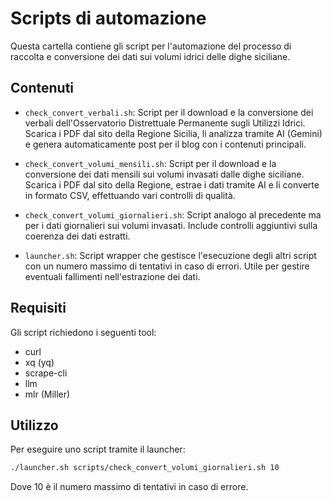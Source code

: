 # Scripts di automazione

Questa cartella contiene gli script per l'automazione del processo di raccolta e conversione dei dati sui volumi idrici delle dighe siciliane.

## Contenuti

- `check_convert_verbali.sh`: Script per il download e la conversione dei verbali dell'Osservatorio Distrettuale Permanente sugli Utilizzi Idrici. Scarica i PDF dal sito della Regione Sicilia, li analizza tramite AI (Gemini) e genera automaticamente post per il blog con i contenuti principali.

- `check_convert_volumi_mensili.sh`: Script per il download e la conversione dei dati mensili sui volumi invasati dalle dighe siciliane. Scarica i PDF dal sito della Regione, estrae i dati tramite AI e li converte in formato CSV, effettuando vari controlli di qualità.

- `check_convert_volumi_giornalieri.sh`: Script analogo al precedente ma per i dati giornalieri sui volumi invasati. Include controlli aggiuntivi sulla coerenza dei dati estratti.

- `launcher.sh`: Script wrapper che gestisce l'esecuzione degli altri script con un numero massimo di tentativi in caso di errori. Utile per gestire eventuali fallimenti nell'estrazione dei dati.

## Requisiti

Gli script richiedono i seguenti tool:
- curl 
- xq (yq)
- scrape-cli
- llm
- mlr (Miller)

## Utilizzo

Per eseguire uno script tramite il launcher:

```bash
./launcher.sh scripts/check_convert_volumi_giornalieri.sh 10
```

Dove 10 è il numero massimo di tentativi in caso di errore.
